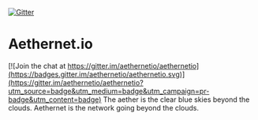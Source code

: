 [![Gitter](https://badges.gitter.im/aethernetio/aethernetio.svg)](https://gitter.im/aethernetio/aethernetio?utm_source=badge&utm_medium=badge&utm_campaign=pr-badge)

# Aethernet.io

[![Join the chat at https://gitter.im/aethernetio/aethernetio](https://badges.gitter.im/aethernetio/aethernetio.svg)](https://gitter.im/aethernetio/aethernetio?utm_source=badge&utm_medium=badge&utm_campaign=pr-badge&utm_content=badge)
The aether is the clear blue skies beyond the clouds.  Aethernet is the network going beyond the clouds.

